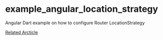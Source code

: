 # example_angular_location_strategy

Angular Dart example on how to configure Router LocationStrategy

[Related Arcticle](https://dev.to/lejardh/angular-dart-router-locationstrategy-149m)
